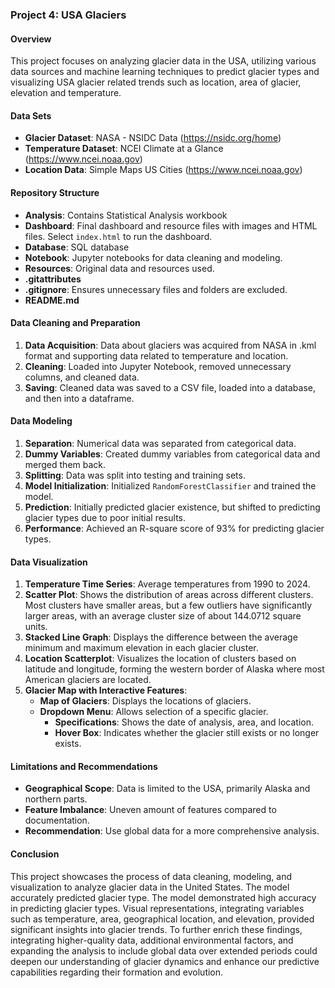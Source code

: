 ### Project 4: USA Glaciers

#### Overview
This project focuses on analyzing glacier data in the USA, utilizing various data sources and machine learning techniques to predict glacier types and visualizing USA glacier related trends such as location, area of glacier, elevation and temperature.

#### Data Sets
- **Glacier Dataset**: NASA - NSIDC Data (https://nsidc.org/home)
- **Temperature Dataset**: NCEI Climate at a Glance (https://www.ncei.noaa.gov)
- **Location Data**: Simple Maps US Cities (https://www.ncei.noaa.gov)

#### Repository Structure
- **Analysis**: Contains Statistical Analysis workbook
- **Dashboard**: Final dashboard and resource files with images and HTML files. Select `index.html` to run the dashboard.
- **Database**: SQL database
- **Notebook**: Jupyter notebooks for data cleaning and modeling.
- **Resources**: Original data and resources used.
- **.gitattributes**
- **.gitignore**: Ensures unnecessary files and folders are excluded.
- **README.md**

#### Data Cleaning and Preparation
1. **Data Acquisition**: Data about glaciers was acquired from NASA in .kml format and supporting data related to temperature and location.
2. **Cleaning**: Loaded into Jupyter Notebook, removed unnecessary columns, and cleaned data.
3. **Saving**: Cleaned data was saved to a CSV file, loaded into a database, and then into a dataframe.

#### Data Modeling
1. **Separation**: Numerical data was separated from categorical data.
2. **Dummy Variables**: Created dummy variables from categorical data and merged them back.
3. **Splitting**: Data was split into testing and training sets.
4. **Model Initialization**: Initialized `RandomForestClassifier` and trained the model.
5. **Prediction**: Initially predicted glacier existence, but shifted to predicting glacier types due to poor initial results.
6. **Performance**: Achieved an R-square score of 93% for predicting glacier types.

#### Data Visualization
1. **Temperature Time Series**: Average temperatures from 1990 to 2024.
2. **Scatter Plot**: Shows the distribution of areas across different clusters. Most clusters have smaller areas, but a few outliers have significantly larger areas, with an average cluster size of about 144.0712 square units.
3. **Stacked Line Graph**: Displays the difference between the average minimum and maximum elevation in each glacier cluster.
4. **Location Scatterplot**: Visualizes the location of clusters based on latitude and longitude, forming the western border of Alaska where most American glaciers are located.
5. **Glacier Map with Interactive Features**:
   - **Map of Glaciers**: Displays the locations of glaciers.
   - **Dropdown Menu**: Allows selection of a specific glacier.
     - **Specifications**: Shows the date of analysis, area, and location.
     - **Hover Box**: Indicates whether the glacier still exists or no longer exists.

#### Limitations and Recommendations
- **Geographical Scope**: Data is limited to the USA, primarily Alaska and northern parts.
- **Feature Imbalance**: Uneven amount of features compared to documentation.
- **Recommendation**: Use global data for a more comprehensive analysis.

#### Conclusion
This project showcases the process of data cleaning, modeling, and visualization to analyze glacier data in the United States. The model accurately predicted glacier type. The model demonstrated high accuracy in predicting glacier types. Visual representations, integrating variables such as temperature, area, geographical location, and elevation, provided significant insights into glacier trends. To further enrich these findings, integrating higher-quality data, additional environmental factors, and expanding the analysis to include global data over extended periods could deepen our understanding of glacier dynamics and enhance our predictive capabilities regarding their formation and evolution.
